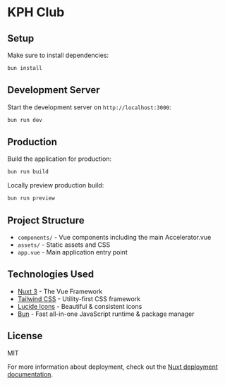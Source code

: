 # KPH Club

## Setup

Make sure to install dependencies:

```bash
bun install
```

## Development Server

Start the development server on `http://localhost:3000`:

```bash
bun run dev
```

## Production

Build the application for production:

```bash
bun run build
```

Locally preview production build:

```bash
bun run preview
```

## Project Structure

- `components/` - Vue components including the main Accelerator.vue
- `assets/` - Static assets and CSS
- `app.vue` - Main application entry point

## Technologies Used

- [Nuxt 3](https://nuxt.com) - The Vue Framework
- [Tailwind CSS](https://tailwindcss.com) - Utility-first CSS framework
- [Lucide Icons](https://lucide.dev) - Beautiful & consistent icons
- [Bun](https://bun.sh) - Fast all-in-one JavaScript runtime & package manager

## License

MIT

For more information about deployment, check out the [Nuxt deployment documentation](https://nuxt.com/docs/getting-started/deployment).
